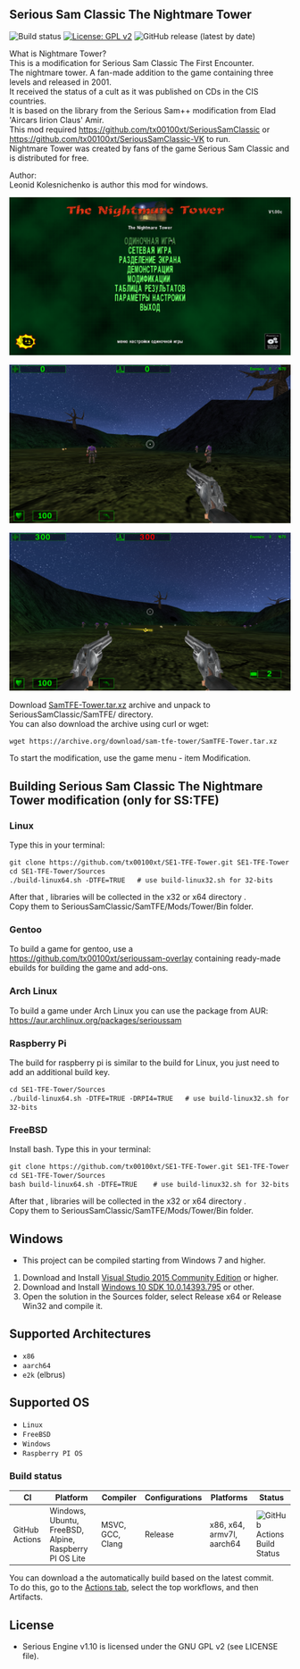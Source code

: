 ## Serious Sam Classic The Nightmare Tower
![Build status](https://github.com/tx00100xt/SE1-TFE-Tower/actions/workflows/cibuild.yml/badge.svg)
[![License: GPL v2](https://img.shields.io/badge/License-GPL_v2-blue.svg)](https://www.gnu.org/licenses/old-licenses/gpl-2.0.en.html)
![GitHub release (latest by date)](https://img.shields.io/github/v/release/tx00100xt/SE1-TFE-Tower)

What is Nightmare Tower?  
This is a modification for Serious Sam Classic The First Encounter.  
The nightmare tower. A fan-made addition to the game containing three levels and released in 2001.  
It received the status of a cult as it was published on CDs in the CIS countries.  
It is based on the library from the Serious Sam++ modification from Elad 'Aircars Iirion Claus' Amir.  
This mod required https://github.com/tx00100xt/SeriousSamClassic or https://github.com/tx00100xt/SeriousSamClassic-VK to run.  
Nightmare Tower was created by fans of the game Serious Sam Classic and is distributed for free.    

Author:  
Leonid Kolesnichenko is author this mod for windows.  

![TW1](https://raw.githubusercontent.com/tx00100xt/SE1-TFE-Tower/main/Images/tower-1.png)

![TW2](https://raw.githubusercontent.com/tx00100xt/SE1-TFE-Tower/main/Images/tower-2.png)

![TW3](https://raw.githubusercontent.com/tx00100xt/SE1-TFE-Tower/main/Images/tower-3.png)


Download [SamTFE-Tower.tar.xz] archive and unpack to  SeriousSamClassic/SamTFE/ directory.  
You can also download the archive using curl or wget:
```
wget https://archive.org/download/sam-tfe-tower/SamTFE-Tower.tar.xz
```
To start the modification, use the game menu - item Modification.

Building Serious Sam Classic The Nightmare Tower modification (only for SS:TFE)
-------------------------------------------------------------------------------

### Linux

Type this in your terminal:

```
git clone https://github.com/tx00100xt/SE1-TFE-Tower.git SE1-TFE-Tower
cd SE1-TFE-Tower/Sources
./build-linux64.sh -DTFE=TRUE	# use build-linux32.sh for 32-bits
```
After that , libraries will be collected in the x32 or x64 directory .  
Copy them to SeriousSamClassic/SamTFE/Mods/Tower/Bin folder.

### Gentoo

To build a game for gentoo, use a https://github.com/tx00100xt/serioussam-overlay containing ready-made ebuilds for building the game and add-ons.

### Arch Linux

To build a game under Arch Linux you can use the package from AUR: https://aur.archlinux.org/packages/serioussam

### Raspberry Pi

The build for raspberry pi is similar to the build for Linux, you just need to add an additional build key.

```
cd SE1-TFE-Tower/Sources
./build-linux64.sh -DTFE=TRUE -DRPI4=TRUE	# use build-linux32.sh for 32-bits
```
### FreeBSD

Install bash. 
Type this in your terminal:

```
git clone https://github.com/tx00100xt/SE1-TFE-Tower.git SE1-TFE-Tower
cd SE1-TFE-Tower/Sources
bash build-linux64.sh -DTFE=TRUE	# use build-linux32.sh for 32-bits
```
After that , libraries will be collected in the x32 or x64 directory .  
Copy them to SeriousSamClassic/SamTFE/Mods/Tower/Bin folder.

Windows
-------
* This project can be compiled starting from Windows 7 and higher.

1. Download and Install [Visual Studio 2015 Community Edition] or higher.
2. Download and Install [Windows 10 SDK 10.0.14393.795] or other.
3. Open the solution in the Sources folder, select Release x64 or Release Win32 and compile it.

Supported Architectures
----------------------
* `x86`
* `aarch64`
* `e2k` (elbrus)

Supported OS
-----------
* `Linux`
* `FreeBSD`
* `Windows`
* `Raspberry PI OS`

### Build status
|CI|Platform|Compiler|Configurations|Platforms|Status|
|---|---|---|---|---|---|
|GitHub Actions|Windows, Ubuntu, FreeBSD, Alpine, Raspberry PI OS Lite|MSVC, GCC, Clang|Release|x86, x64, armv7l, aarch64|![GitHub Actions Build Status](https://github.com/tx00100xt/SE1-TFE-Tower/actions/workflows/cibuild.yml/badge.svg)

You can download a the automatically build based on the latest commit.  
To do this, go to the [Actions tab], select the top workflows, and then Artifacts.

License
-------

* Serious Engine v1.10 is licensed under the GNU GPL v2 (see LICENSE file).


[SamTFE-Tower.tar.xz]: https://drive.google.com/file/d/1-29nvJBlHDq9eOy1vEWX3tlgmyFDoYZP/view?usp=sharing "Serious Sam Classic The Nightmare Tower"
[Visual Studio 2015 Community Edition]: https://go.microsoft.com/fwlink/?LinkId=615448&clcid=0x409 "Visual Studio 2015 Community Edition"
[Windows 10 SDK 10.0.14393.795]: https://go.microsoft.com/fwlink/p/?LinkId=838916 "Windows 10 SDK 10.0.14393.795"
[Actions tab]: https://github.com/tx00100xt/SE1-TFE-Tower/actions "Download Artifacts"
